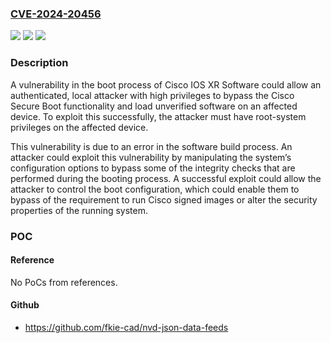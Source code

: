 ### [CVE-2024-20456](https://cve.mitre.org/cgi-bin/cvename.cgi?name=CVE-2024-20456)
![](https://img.shields.io/static/v1?label=Product&message=Cisco%20IOS%20XR%20Software&color=blue)
![](https://img.shields.io/static/v1?label=Version&message=%3D%2024.2.1%20&color=brighgreen)
![](https://img.shields.io/static/v1?label=Vulnerability&message=Incorrect%20Permission%20Assignment%20for%20Critical%20Resource&color=brighgreen)

### Description

A vulnerability in the boot process of Cisco IOS XR Software could allow an authenticated, local attacker with high privileges to bypass the Cisco Secure Boot functionality and load unverified software on an affected device. To exploit this successfully, the attacker must have root-system privileges on the affected device. This vulnerability is due to an error in the software build process. An attacker could exploit this vulnerability by manipulating the system&rsquo;s configuration options to bypass some of the integrity checks that are performed during the booting process. A successful exploit could allow the attacker to control the boot configuration, which could enable them to bypass of the requirement to run Cisco signed images or alter the security properties of the running system.

### POC

#### Reference
No PoCs from references.

#### Github
- https://github.com/fkie-cad/nvd-json-data-feeds

